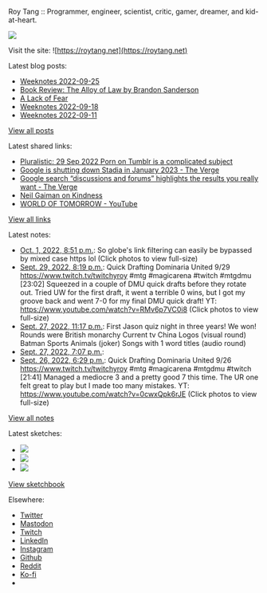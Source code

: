 Roy Tang :: Programmer, engineer, scientist, critic, gamer, dreamer, and kid-at-heart.

![](https://roytang.net/static/img/profile.jpg)

Visit the site: ![https://roytang.net](https://roytang.net)

Latest blog posts:

- [Weeknotes 2022-09-25](https://roytang.net/2022/09/weeknotes-09-25/)
- [Book Review: The Alloy of Law by Brandon Sanderson](https://roytang.net/2022/09/alloy-of-law/)
- [A Lack of Fear](https://roytang.net/2022/09/lack-of-fear/)
- [Weeknotes 2022-09-18](https://roytang.net/2022/09/weeknotes-09-18/)
- [Weeknotes 2022-09-11](https://roytang.net/2022/09/weeknotes-09-11/)

[View all posts](https://roytang.net/blog)

Latest shared links:

- [Pluralistic: 29 Sep 2022 Porn on Tumblr is a complicated subject](https://roytang.net/2022/10/3145ad0bc069c3297c1820651b9fa3e8/)
- [Google is shutting down Stadia in January 2023 - The Verge](https://roytang.net/2022/10/b22c9435acd44533d9ba97ca54e3d9f7/)
- [Google search “discussions and forums” highlights the results you really want - The Verge](https://roytang.net/2022/10/88564df79bdd2de79c55eefe65161bb7/)
- [Neil Gaiman on Kindness](https://roytang.net/2022/10/7f4a6a728180b8e968eeffffbd5597f2/)
- [WORLD OF TOMORROW - YouTube](https://roytang.net/2022/09/14bfff78213855046ed7c7ff6d16e017/)

[View all links](https://roytang.net/links)

Latest notes:

- [Oct. 1, 2022, 8:51 p.m.](https://roytang.net/2022/10/1576193172065071104/): So globe&#x27;s link filtering can easily be bypassed by mixed case https lol (Click photos to view full-size)
- [Sept. 29, 2022, 8:19 p.m.](https://roytang.net/2022/09/1575460137095028736/): Quick Drafting Dominaria United 9/29 https://www.twitch.tv/twitchyroy #mtg #magicarena #twitch #mtgdmu [23:02] Squeezed in a couple of DMU quick drafts before they rotate out. Tried UW for the first draft, it went a terrible 0 wins, but I got my groove back and went 7-0 for my final DMU quick draft! YT: https://www.youtube.com/watch?v=RMv6p7VC0i8 (Click photos to view full-size)
- [Sept. 27, 2022, 11:17 p.m.](https://roytang.net/2022/09/treeline/): First Jason quiz night in three years! We won! Rounds were British monarchy Current tv China Logos (visual round) Batman Sports Animals (joker) Songs with 1 word titles (audio round)
- [Sept. 27, 2022, 7:07 p.m.](https://roytang.net/2022/09/magnolia/): 
- [Sept. 26, 2022, 6:29 p.m.](https://roytang.net/2022/09/1574345291561680901/): Quick Drafting Dominaria United 9/26 https://www.twitch.tv/twitchyroy #mtg #magicarena #mtgdmu #twitch [21:41] Managed a mediocre 3 and a pretty good 7 this time. The UR one felt great to play but I made too many mistakes. YT: https://www.youtube.com/watch?v=0cwxQpk6rJE (Click photos to view full-size)

[View all notes](https://roytang.net/notes)

Latest sketches:


- ![](https://roytang.net/media/cache/8b/b5/8bb546ee9b7c39665a6fa8d84b40f6c7.jpg)
- ![](https://roytang.net/media/cache/12/60/1260736fe21c5cfd96c1c0b6f467475e.jpg)
- ![](https://roytang.net/media/cache/71/25/7125fc96d9db296bc5f16306d33cc459.jpg)

[View sketchbook](https://roytang.net/albums/sketchbook)


Elsewhere:

- [Twitter](https://twitter.com/roytang)
- [Mastodon](https://mastodon.technology/@roytang)
- [Twitch](https://twitch.tv/twitchyroy)
- [LinkedIn](https://www.linkedin.com/in/roytang)
- [Instagram](https://instagram.com/roytang0400)
- [Github](https://github.com/roytang)
- [Reddit](https://reddit.com/u/hungryroy)
- [Ko-fi](https://ko-fi.com/roytang)
- [](mailto:hello@roytang.net)